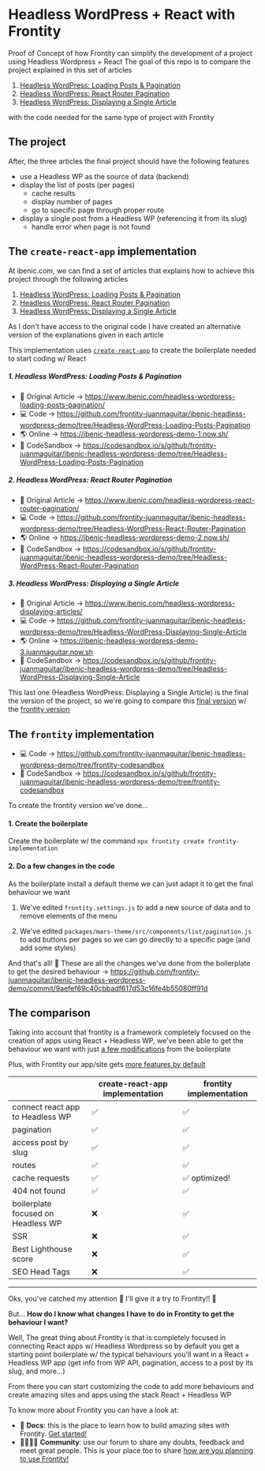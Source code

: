 # Headless WordPress + React with Frontity

Proof of Concept of how Frontity can simplify the development of a project using Headless Wordpress + React
The goal of this repo is to compare the project explained in this set of articles

1. [Headless WordPress: Loading Posts & Pagination](https://www.ibenic.com/headless-wordpress-loading-posts-pagination/)
2. [Headless WordPress: React Router Pagination](https://www.ibenic.com/headless-wordpress-react-router-pagination/)
3. [Headless WordPress: Displaying a Single Article](https://www.ibenic.com/headless-wordpress-displaying-articles/)

with the code needed for the same type of project with Frontity

## The project

After, the three articles the final project should have the following features

- use a Headless WP as the source of data (backend)
- display the list of posts (per pages)
  - cache results
  - display number of pages
  - go to specific page through proper route
- display a single post from a Headless WP (referencing it from its slug)
  - handle error when page is not found
  
## The `create-react-app` implementation

At ibenic.com, we can find a set of articles that explains how to achieve this project through the following articles

1. [Headless WordPress: Loading Posts & Pagination](https://www.ibenic.com/headless-wordpress-loading-posts-pagination/)
2. [Headless WordPress: React Router Pagination](https://www.ibenic.com/headless-wordpress-react-router-pagination/)
3. [Headless WordPress: Displaying a Single Article](https://www.ibenic.com/headless-wordpress-displaying-articles/)

As I don't have access to the original code I have created an alternative version of the explanations given in each article

This implementation uses [`create-react-app`](https://create-react-app.dev/) to create the boilerplate needed to start coding w/ React

##### 1. Headless WordPress: Loading Posts & Pagination

- 📄 Original Article → https://www.ibenic.com/headless-wordpress-loading-posts-pagination/
- 💻 Code → https://github.com/frontity-juanmaguitar/ibenic-headless-wordpress-demo/tree/Headless-WordPress-Loading-Posts-Pagination
- 🌎 Online → https://ibenic-headless-wordpress-demo-1.now.sh/
- 🎁 CodeSandbox → https://codesandbox.io/s/github/frontity-juanmaguitar/ibenic-headless-wordpress-demo/tree/Headless-WordPress-Loading-Posts-Pagination

##### 2. Headless WordPress: React Router Pagination

- 📄 Original Article → https://www.ibenic.com/headless-wordpress-react-router-pagination/
- 💻 Code → https://github.com/frontity-juanmaguitar/ibenic-headless-wordpress-demo/tree/Headless-WordPress-React-Router-Pagination
- 🌎 Online → https://ibenic-headless-wordpress-demo-2.now.sh/
- 🎁 CodeSandbox → https://codesandbox.io/s/github/frontity-juanmaguitar/ibenic-headless-wordpress-demo/tree/Headless-WordPress-React-Router-Pagination

##### 3. Headless WordPress: Displaying a Single Article

- 📄 Original Article → https://www.ibenic.com/headless-wordpress-displaying-articles/
- 💻 Code → https://github.com/frontity-juanmaguitar/ibenic-headless-wordpress-demo/tree/Headless-WordPress-Displaying-Single-Article
- 🌎 Online → https://ibenic-headless-wordpress-demo-3.juanmaguitar.now.sh
- 🎁 CodeSandbox → https://codesandbox.io/s/github/frontity-juanmaguitar/ibenic-headless-wordpress-demo/tree/Headless-WordPress-Displaying-Single-Article

This last one (Headless WordPress: Displaying a Single Article) is the final the version of the project, so we're going to compare this [final version](https://github.com/frontity-juanmaguitar/ibenic-headless-wordpress-demo/tree/Headless-WordPress-Displaying-Single-Article) w/ the [frontity version](https://codesandbox.io/s/github/frontity-juanmaguitar/ibenic-headless-wordpress-demo/tree/frontity-codesandbox)

## The `frontity` implementation

- 💻 Code → https://github.com/frontity-juanmaguitar/ibenic-headless-wordpress-demo/tree/frontity-codesandbox
- 🎁 CodeSandbox → https://codesandbox.io/s/github/frontity-juanmaguitar/ibenic-headless-wordpress-demo/tree/frontity-codesandbox

To create the frontity version we've done...

#### 1. Create the boilerplate

Create the boilerplate w/ the command `npx frontity create frontity-implementation`

#### 2. Do a few changes in the code 

As the boilerplate install a default theme we can just adapt it to get the final behaviour we want

1. We've edited `frontity.settings.js` to add a new source of data and to remove elements of the menu

2. We've edited `packages/mars-theme/src/components/list/pagination.js` to add buttons per pages so we can go directly to a specific page (and add some styles)

And that's all! 🎉 These are all the changes we've done from the boilerplate to get the desired behaviour → https://github.com/frontity-juanmaguitar/ibenic-headless-wordpress-demo/commit/9aefef69c40cbbadf617d53c16fe4b55080ff91d

## The comparison

Taking into account that frontity is a framework completely focused on the creation of apps using React + Headless WP, we've been able to get the behaviour we want with just [a few modifications](https://github.com/frontity-juanmaguitar/ibenic-headless-wordpress-demo/commit/9aefef69c40cbbadf617d53c16fe4b55080ff91d) from the boilerplate 

Plus, with Frontity our app/site gets [more features by default](https://docs.frontity.org/frontity-features)

|                                    | create-react-app implementation | frontity implementation |
|------------------------------------|---------------------------------|-------------------------|
| connect react app to Headless WP   | ✅                               | ✅                       |
| pagination                         | ✅                               | ✅                       |
| access post by slug                | ✅                               | ✅                       |
| routes                             | ✅                               | ✅                       |
| cache requests                     | ✅                               | ✅ optimized!            |
| 404 not found                      | ✅                               | ✅                       |
| boilerplate focused on Headless WP | ❌                               | ✅                       |
| SSR                                | ❌                               | ✅                       |
| Best Lighthouse score              | ❌                               | ✅                       |
| SEO Head Tags              | ❌                               | ✅                       |


----

Oks, you've catched my attention 🧐
I'll give it a try to Frontity!! 🤠

But... **How do I know what changes I have to do in Frontity to get the behaviour I want?**

Well, The great thing about Frontity is that is completely focused in connecting React apps w/ Headless Wordpress so by default you get a starting point boilerplate w/ the typical behaviours you'll want in a React + Headless WP app (get info from WP API, pagination, access to a post by its slug, and more...)

From there you can start customizing the code to add more behaviours and create amazing sites and apps using the stack React + Headless WP

To know more about Frontity you can have a look at:

<ul>
  <li>📖 <strong>Docs</strong>: this is the place to learn how to build amazing sites with Frontity. <a href="https://docs.frontity.org/getting-started">Get started!</a></li>
  <li>👨‍👩‍👧‍👦 <strong>Community</strong>: use our forum to share any doubts, feedback and meet great people. This is your place too to share <a href="https://community.frontity.org/c/dev-talk-questions">how are you planning to use Frontity!</a></li>
  
</ul>

